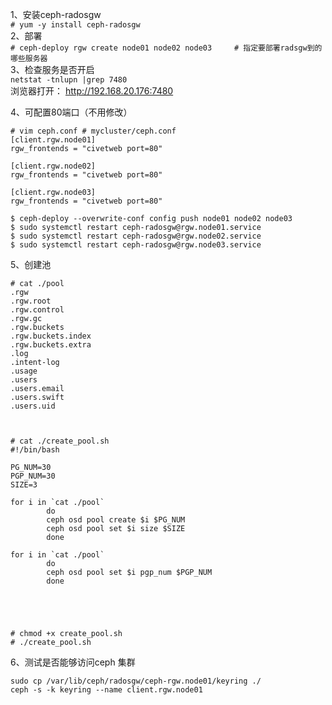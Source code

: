 1、安装ceph-radosgw  
``` # yum -y install ceph-radosgw ```  
2、部署  
``` # ceph-deploy rgw create node01 node02 node03     # 指定要部署radsgw到的哪些服务器 ```  
3、检查服务是否开启  
``` netstat -tnlupn |grep 7480 ```  
浏览器打开： http://192.168.20.176:7480  

4、可配置80端口（不用修改）  
```
# vim ceph.conf # mycluster/ceph.conf
[client.rgw.node01]
rgw_frontends = "civetweb port=80"

[client.rgw.node02]
rgw_frontends = "civetweb port=80"

[client.rgw.node03]
rgw_frontends = "civetweb port=80"

$ ceph-deploy --overwrite-conf config push node01 node02 node03
$ sudo systemctl restart ceph-radosgw@rgw.node01.service
$ sudo systemctl restart ceph-radosgw@rgw.node02.service
$ sudo systemctl restart ceph-radosgw@rgw.node03.service
```

5、创建池  
```
# cat ./pool
.rgw
.rgw.root
.rgw.control
.rgw.gc
.rgw.buckets
.rgw.buckets.index
.rgw.buckets.extra
.log
.intent-log
.usage
.users
.users.email
.users.swift
.users.uid



# cat ./create_pool.sh
#!/bin/bash

PG_NUM=30
PGP_NUM=30
SIZE=3

for i in `cat ./pool`
        do
        ceph osd pool create $i $PG_NUM
        ceph osd pool set $i size $SIZE
        done

for i in `cat ./pool`
        do
        ceph osd pool set $i pgp_num $PGP_NUM
        done





# chmod +x create_pool.sh
# ./create_pool.sh
```  
6、测试是否能够访问ceph 集群  
```
sudo cp /var/lib/ceph/radosgw/ceph-rgw.node01/keyring ./
ceph -s -k keyring --name client.rgw.node01
```
